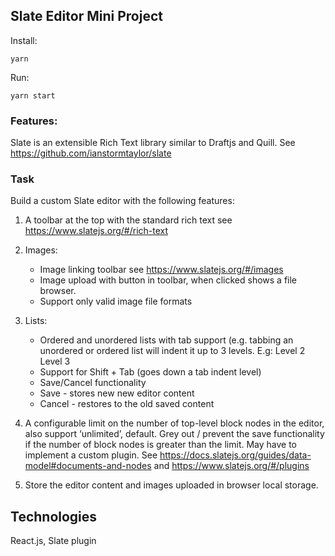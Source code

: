 ## Slate Editor Mini Project

Install:

`yarn`

Run:

`yarn start`

### Features:

Slate is an extensible Rich Text library similar to Draftjs and Quill. See
https://github.com/ianstormtaylor/slate

### Task
Build a custom Slate editor with the following features:

1. A toolbar at the top with the standard rich text see https://www.slatejs.org/#/rich-text

2. Images:
   - Image linking toolbar see https://www.slatejs.org/#/images
   - Image upload with button in toolbar, when clicked shows a file browser.
   - Support only valid image file formats

3. Lists:
    - Ordered and unordered lists with tab support (e.g. tabbing an unordered or
ordered list will indent it up to 3 levels. E.g: Level 2 Level 3
    - Support for Shift + Tab (goes down a tab indent level)
    - Save/Cancel functionality
    - Save - stores new new editor content
    - Cancel - restores to the old saved content
    
4. A configurable limit on the number of top-level block nodes in the editor, also support
‘unlimited’, default. Grey out / prevent the save functionality if the number of block nodes
is greater than the limit. May have to implement a custom plugin. See
https://docs.slatejs.org/guides/data-model#documents-and-nodes and
https://www.slatejs.org/#/plugins

5. Store the editor content and images uploaded in browser local storage.


## Technologies

React.js, Slate plugin
